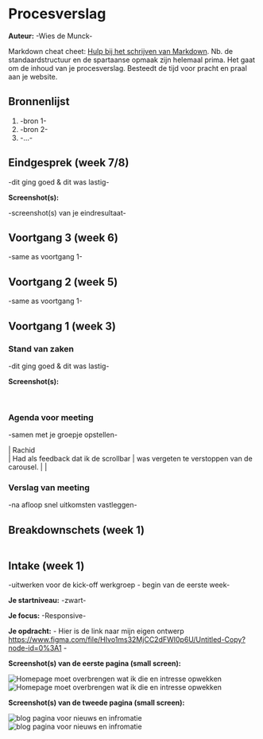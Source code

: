 # Procesverslag
**Auteur:** -Wies de Munck-

Markdown cheat cheet: [Hulp bij het schrijven van Markdown](https://github.com/adam-p/markdown-here/wiki/Markdown-Cheatsheet). Nb. de standaardstructuur en de spartaanse opmaak zijn helemaal prima. Het gaat om de inhoud van je procesverslag. Besteedt de tijd voor pracht en praal aan je website.



## Bronnenlijst
1. -bron 1-
2. -bron 2-
3. -...-



## Eindgesprek (week 7/8)

-dit ging goed & dit was lastig-

**Screenshot(s):**

-screenshot(s) van je eindresultaat-



## Voortgang 3 (week 6)

-same as voortgang 1-



## Voortgang 2 (week 5)

-same as voortgang 1-



## Voortgang 1 (week 3)

### Stand van zaken

-dit ging goed & dit was lastig-

**Screenshot(s):**

<img src="./images/v1_voortgang_1.png" alt="">
<img src="./images/v1_voortgang_2.png" alt="">
<img src="./images/v1_voortgang_3.png" alt="">

### Agenda voor meeting

-samen met je groepje opstellen-

| Rachid      
| Had als feedback dat ik de scrollbar
| was vergeten te verstoppen van de carousel.
| 
| 

### Verslag van meeting

-na afloop snel uitkomsten vastleggen-



## Breakdownschets (week 1)

<img src="./images/html_schets.png" alt="">




## Intake (week 1)
-uitwerken voor de kick-off werkgroep - begin van de eerste week-

**Je startniveau:** -zwart-

**Je focus:** -Responsive-

**Je opdracht:** - Hier is de link naar mijn eigen ontwerp https://www.figma.com/file/HIvo1ms32MjCC2dFWI0p6U/Untitled-Copy?node-id=0%3A1 -

**Screenshot(s) van de eerste pagina (small screen):**

<img src="images/mobile_ontwerp.png" alt="Homepage moet overbrengen wat ik die en intresse opwekken">
<img src="images/desktop_ontwerp.png" alt="Homepage moet overbrengen wat ik die en intresse opwekken">

**Screenshot(s) van de tweede pagina (small screen):**

<img src="images/blog_mob.png" alt="blog pagina voor nieuws en infromatie">
<img src="images/blog_desk.png" alt="blog pagina voor nieuws en infromatie">
